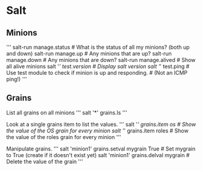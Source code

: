 # Salt

## Minions

'''
salt-run manage.status  # What is the status of all my minions? (both up and down)
salt-run manage.up      # Any minions that are up?
salt-run manage.down    # Any minions that are down?
salt-run manage.alived  # Show all alive minions
salt '*' test.version   # Display salt version
salt '*' test.ping      # Use test module to check if minion is up and responding.
                        # (Not an ICMP ping!)
'''

## Grains

List all grains on all minions
'''
salt '*' grains.ls
'''

Look at a single grains item to list the values.
'''
salt '*' grains.item os      # Show the value of the OS grain for every minion
salt '*' grains.item roles   # Show the value of the roles grain for every minion
'''

Manipulate grains.
'''
salt 'minion1' grains.setval mygrain True  # Set mygrain to True (create if it doesn't exist yet)
salt 'minion1' grains.delval mygrain       # Delete the value of the grain
'''